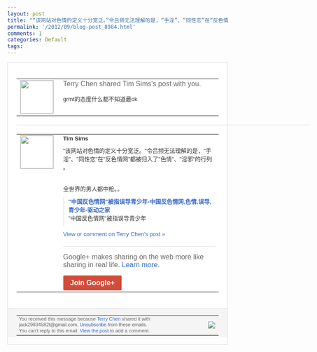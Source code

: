 ```yaml
---
layout: post
title: "“该网站对色情的定义十分宽泛。”令吕频无法理解的是，“手淫”、“同性恋”在“反色情..."
permalink: '/2012/09/blog-post_8984.html'
comments: 1
categories: Default
tags: 
---
```

<div style="border:solid 1px #dfdfdf;color:#686868;font:13px Arial"><div style="background-color:#fff;padding:20px;"><table cellpadding="0" cellspacing="0"><tr><td style="padding-right:15px;vertical-align:top"><a href="https://plus.google.com/_/notifications/emlink?emrecipient=110200756825219614165&amp;emid=CIDK4t6ItLICFcZDcAod7SAAAA&amp;path=%2F108643996575278738906&amp;dt=1347591285035&amp;uob=8"><img height="75" src="https://lh3.googleusercontent.com/-KKRGTyJ5Bl0/AAAAAAAAAAI/AAAAAAAAEEY/jllxqER5dCk/s75-c-k-a/photo.jpg" style="border:solid 1px #cccccc;" width="75"/></a></td><td style="width:578px;color:#333;font:13px Arial;vertical-align:top"><div style="color:#686868;font:16px Arial;padding-bottom:15px">Terry Chen shared Tim Sims's post with you.</div><div style="padding-bottom:10px">grmt的态度什么都不知道最ok</div></td></tr></table><div style="margin:20px 0;border-bottom:solid 1px #dfdfdf;width:670px"></div><table cellpadding="0" cellspacing="0"><tr><td style="padding-right:15px;vertical-align:top"><a href="https://plus.google.com/_/notifications/emlink?emrecipient=110200756825219614165&amp;emid=CIDK4t6ItLICFcZDcAod7SAAAA&amp;path=%2F109063737173238350627&amp;dt=1347591285035&amp;uob=8"><img height="75" src="https://lh3.googleusercontent.com/-6qpUf6P9r30/AAAAAAAAAAI/AAAAAAAAsIc/SpSvQUr4F6Q/s75-c-k-a/photo.jpg" style="border:solid 1px #cccccc;" width="75"/></a></td><td style="width:578px;color:#333;font:13px Arial;vertical-align:top"><div style="font-weight:bold;padding-bottom:10px">Tim Sims</div><div style="padding-bottom:10px">"该网站对色情的定义十分宽泛。"令吕频无<wbr/>法理解的是，"手淫"、"同性恋"在"反色<wbr/>情网"都被归入了"色情"、"淫邪"的行列<wbr/>。<br/><br/><br/>全世界的男人都中枪。。</div><div style="margin-bottom:10px;padding-left:10px; border-left:2px solid #EAEAEA"><span style="margin-right:5px"><a href="http://news.mydrivers.com/1/241/241166.htm" style="color:#3366CC;text-decoration:none"><span style="font-weight:bold">"中国反色情网"被指误导青少年-中国反色<wbr/>情网,色情,误导,青少年-驱动之家</span></a><div style="padding-bottom:10px">"中国反色情网"被指误导青少年</div></span></div><a href="https://plus.google.com/_/notifications/emlink?emrecipient=110200756825219614165&amp;emid=CIDK4t6ItLICFcZDcAod7SAAAA&amp;path=%2F108643996575278738906%2Fposts%2Fc71gaievSiq%3Fgpinv%3DAMIXal9bGO-O6Byk-7GVPtKvtKKGJiiZh4BjOOTzNQrXItr2RHrkky0ItMIlJBI4voIn0EHNisnfkUP0I_jfATxbPKDPlhmLEXxynFzNRX7MzQrbUbJa1f4&amp;dt=1347591285035&amp;uob=8" style="color:#3366CC;text-decoration:none">View or comment on Terry Chen's post »</a><div style="margin-top:20px;border-top:solid 1px #dfdfdf"><div style="padding:15px 0;color:#686868;font:16px Arial">Google+ makes sharing on the web more like sharing in real life. <a href="http://www.google.com/+/learnmore/" style="color:#3366CC;text-decoration:none">Learn more</a>.</div><a href="https://plus.google.com/_/notifications/emlink?emrecipient=110200756825219614165&amp;emid=CIDK4t6ItLICFcZDcAod7SAAAA&amp;path=%2F%3Fgpinv%3DAMIXal9bGO-O6Byk-7GVPtKvtKKGJiiZh4BjOOTzNQrXItr2RHrkky0ItMIlJBI4voIn0EHNisnfkUP0I_jfATxbPKDPlhmLEXxynFzNRX7MzQrbUbJa1f4&amp;dt=1347591285035&amp;uob=8" style="display:inline-block;padding:7px 15px;background-color:#d44b38; color:#fff;font-size:16px; font-weight:bold;border-radius:2px;-webkit-border-radius:2px; -moz-border-radius:2px;border:solid 1px #c43b28; white-space:nowrap;text-decoration:none">Join Google+</a></div></td></tr></table></div><div style="border-top:solid 1px #dfdfdf;padding:0 20px; background-color:#f5f5f5"><table cellpadding="0" cellspacing="0" style="height:50px"><tbody><tr><td style="vertical-align:middle;width:100%; color:#636363;font:11px Arial; line-height:120%">You received this message because <a href="https://plus.google.com/_/notifications/emlink?emrecipient=110200756825219614165&amp;emid=CIDK4t6ItLICFcZDcAod7SAAAA&amp;path=%2F108643996575278738906%3Fgpinv%3DAMIXal9bGO-O6Byk-7GVPtKvtKKGJiiZh4BjOOTzNQrXItr2RHrkky0ItMIlJBI4voIn0EHNisnfkUP0I_jfATxbPKDPlhmLEXxynFzNRX7MzQrbUbJa1f4&amp;dt=1347591285035&amp;uob=8" style="color:#3366CC;text-decoration:none">Terry Chen</a> shared it with jack29834582t@gmail.com. <a href="https://plus.google.com/_/notifications/emlink?emrecipient=110200756825219614165&amp;emid=CIDK4t6ItLICFcZDcAod7SAAAA&amp;path=%2F_%2Fnonplus%2Femailsettings%3Fgpinv%3DAMIXal9bGO-O6Byk-7GVPtKvtKKGJiiZh4BjOOTzNQrXItr2RHrkky0ItMIlJBI4voIn0EHNisnfkUP0I_jfATxbPKDPlhmLEXxynFzNRX7MzQrbUbJa1f4%26est%3DADH5u8XuyKRhXnMYBzjKTwQP18e15u5R6seI444HM0uQemZk16Lf4K2fR96dPwzPS__9d390KMjrykt2CcNZw00Oflh_HTRoxQG4hQaNUUh99tfNis5NDMex-GnAlxq9feSlzdujfuLN19vl1PFk5eDeLl7pikb4BA&amp;dt=1347591285035&amp;uob=8" style="color:#3366CC;text-decoration:none">Unsubscribe</a> from these emails.<br/>You can't reply to this email. <a href="https://plus.google.com/_/notifications/emlink?emrecipient=110200756825219614165&amp;emid=CIDK4t6ItLICFcZDcAod7SAAAA&amp;path=%2F108643996575278738906%2Fposts%2Fc71gaievSiq%3Fgpinv%3DAMIXal9bGO-O6Byk-7GVPtKvtKKGJiiZh4BjOOTzNQrXItr2RHrkky0ItMIlJBI4voIn0EHNisnfkUP0I_jfATxbPKDPlhmLEXxynFzNRX7MzQrbUbJa1f4&amp;dt=1347591285035&amp;uob=8" style="color:#3366CC;text-decoration:none">View the post</a> to add a comment.<br/></td><td><img src="https://ssl.gstatic.com/s2/oz/images/notifications/logo/google-plus-6617a72bb36cc548861652780c9e6ff1.png"/></td></tr></tbody></table></div></div>